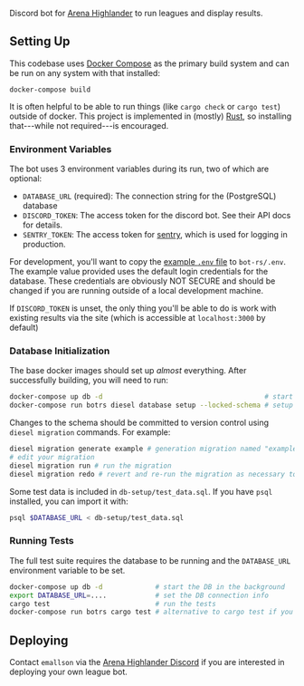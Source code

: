Discord bot for [Arena Highlander][discord] to run
leagues and display results.

## Setting Up

This codebase uses [Docker Compose](https://docs.docker.com/compose/) as the
primary build system and can be run on any system with that installed:

    docker-compose build

It is often helpful to be able to run things (like `cargo check` or `cargo
test`) outside of docker. This project is implemented in (mostly)
[Rust](https://rustup.rs), so installing that---while not required---is
encouraged.

### Environment Variables

The bot uses 3 environment variables during its run, two of which are optional:

- `DATABASE_URL` (required): The connection string for the (PostgreSQL) database
- `DISCORD_TOKEN`: The access token for the discord bot. See their API docs for details.
- `SENTRY_TOKEN`: The access token for [sentry](https://sentry.io), which is used for logging in production.

For development, you'll want to copy the [example `.env`
file](bot-rs/.env.example) to `bot-rs/.env`. The example value provided uses
the default login credentials for the database. These credentials are obviously
NOT SECURE and should be changed if you are running outside of a local
development machine.

If `DISCORD_TOKEN` is unset, the only thing you'll be able to do is work with
existing results via the site (which is accessible at `localhost:3000` by
default)

### Database Initialization

The base docker images should set up *almost* everything. After successfully building, you will need to run:

```bash
docker-compose up db -d                                        # start the DB first so postgres has time to start
docker-compose run botrs diesel database setup --locked-schema # setup the DB
```

Changes to the schema should be committed to version control using `diesel migration` commands. For example:

```bash
diesel migration generate example # generation migration named "example"
# edit your migration
diesel migration run # run the migration
diesel migration redo # revert and re-run the migration as necessary to get it right
```

Some test data is included in `db-setup/test_data.sql`. If you have
`psql` installed, you can import it with:

```bash
psql $DATABASE_URL < db-setup/test_data.sql
```

### Running Tests

The full test suite requires the database to be running and the `DATABASE_URL` environment variable to be set.

```bash
docker-compose up db -d             # start the DB in the background
export DATABASE_URL=....            # set the DB connection info
cargo test                          # run the tests
docker-compose run botrs cargo test # alternative to cargo test if you didn't install rust locally
```

## Deploying

Contact `emallson` via the [Arena Highlander Discord][discord] if you are
interested in deploying your own league bot.

[discord]: https://discord.gg/h2nEQHg
